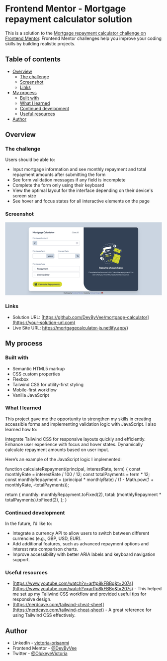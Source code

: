 # Frontend Mentor - Mortgage repayment calculator solution

This is a solution to the [Mortgage repayment calculator challenge on Frontend Mentor](https://www.frontendmentor.io/challenges/mortgage-repayment-calculator-Galx1LXK73). Frontend Mentor challenges help you improve your coding skills by building realistic projects. 

## Table of contents

- [Overview](#overview)
  - [The challenge](#the-challenge)
  - [Screenshot](#screenshot)
  - [Links](#links)
- [My process](#my-process)
  - [Built with](#built-with)
  - [What I learned](#what-i-learned)
  - [Continued development](#continued-development)
  - [Useful resources](#useful-resources)
- [Author](#author)



## Overview

### The challenge

Users should be able to:

- Input mortgage information and see monthly repayment and total repayment amounts after submitting the form
- See form validation messages if any field is incomplete
- Complete the form only using their keyboard
- View the optimal layout for the interface depending on their device's screen size
- See hover and focus states for all interactive elements on the page

### Screenshot

![](Screenshot%202025-01-19%20at%2019-04-50%20Frontend%20Mentor%20Mortgage%20repayment%20calculator.png)



### Links

- Solution URL: [https://github.com/DevByVee/mortgage-calculator](https://your-solution-url.com)
- Live Site URL: [https://mortgagecalculator-js.netlify.app/)](https://mortgagecalculator-js.netlify.app/)

## My process

### Built with

- Semantic HTML5 markup
- CSS custom properties
- Flexbox
- Tailwind CSS for utility-first styling
- Mobile-first workflow
- Vanilla JavaScript



### What I learned

This project gave me the opportunity to strengthen my skills in creating accessible forms and implementing validation logic with JavaScript. I also learned how to:

Integrate Tailwind CSS for responsive layouts quickly and efficiently.
Enhance user experience with focus and hover states.
Dynamically calculate repayment amounts based on user input.


Here’s an example of the JavaScript logic I implemented:


function calculateRepayment(principal, interestRate, term) {
  const monthlyRate = interestRate / 100 / 12;
  const totalPayments = term * 12;
  const monthlyRepayment =
    (principal * monthlyRate) / (1 - Math.pow(1 + monthlyRate, -totalPayments));

  return {
    monthly: monthlyRepayment.toFixed(2),
    total: (monthlyRepayment * totalPayments).toFixed(2),
  };
}

### Continued development

In the future, I’d like to:

- Integrate a currency API to allow users to switch between different currencies (e.g., GBP, USD, EUR).
- Add additional features, such as advanced repayment options and interest rate comparison charts.
- Improve accessibility with better ARIA labels and keyboard navigation support.

### Useful resources

- [https://www.youtube.com/watch?v=arftp8kFBBg&t=207s](https://www.youtube.com/watch?v=arftp8kFBBg&t=207s) - This helped me set up my Tailwind CSS workflow and provided useful tips for responsive design.
- [https://nerdcave.com/tailwind-cheat-sheet](https://nerdcave.com/tailwind-cheat-sheet) - A great reference for using Tailwind CSS effectively.


## Author

- LinkedIn - [victoria-orisanmi](https://www.linkedin.com/in/victoria-orisanmi/)
- Frontend Mentor - [@DevByVee](https://www.frontendmentor.io/profile/DevByVee)
- Twitter - [@OlukeyeVictoria](https://x.com/OlukeyeVictoria)


